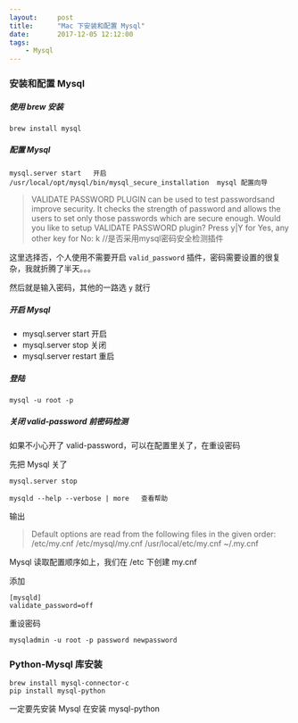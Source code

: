 ```yaml
---
layout:     post
title:      "Mac 下安装和配置 Mysql"
date:       2017-12-05 12:12:00
tags:
    - Mysql
---
```


### 安装和配置 Mysql

##### 使用 brew 安装

    brew install mysql

##### 配置 Mysql

    mysql.server start   开启
    /usr/local/opt/mysql/bin/mysql_secure_installation  mysql 配置向导

>VALIDATE PASSWORD PLUGIN can be used to test passwordsand improve security. It     checks the strength of password and allows the users to set only those passwords which are secure enough. Would you like to setup VALIDATE PASSWORD plugin?
>Press y|Y for Yes, any other key for No: k //是否采用mysql密码安全检测插件

这里选择否，个人使用不需要开启 `valid_password` 插件，密码需要设置的很复杂，我就折腾了半天。。。

然后就是输入密码，其他的一路选 `y` 就行

##### 开启 Mysql

- mysql.server start       开启
- mysql.server stop        关闭
- mysql.server restart     重启

##### 登陆

    mysql -u root -p

##### 关闭 valid-password 前密码检测

如果不小心开了 valid-password，可以在配置里关了，在重设密码

先把 Mysql 关了

    mysql.server stop

    mysqld --help --verbose | more   查看帮助

输出
>Default options are read from the following files in the given order:
/etc/my.cnf /etc/mysql/my.cnf /usr/local/etc/my.cnf ~/.my.cnf

Mysql 读取配置顺序如上，我们在 /etc 下创建 my.cnf

添加

```vim
[mysqld]
validate_password=off
```

重设密码

    mysqladmin -u root -p password newpassword

### Python-Mysql 库安装

    brew install mysql-connector-c
    pip install mysql-python

一定要先安装 Mysql 在安装 mysql-python
